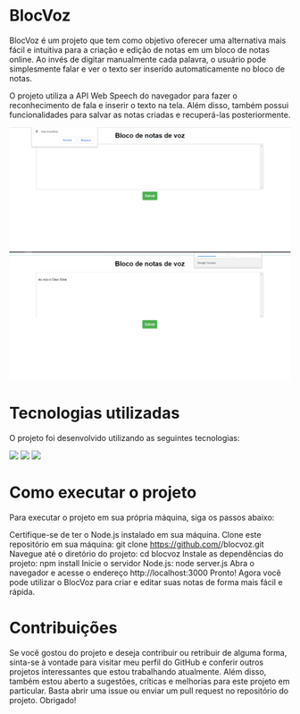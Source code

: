 <h1>BlocVoz</h1>

BlocVoz é um projeto que tem como objetivo oferecer uma alternativa mais fácil e intuitiva para a criação e edição de notas em um bloco de notas online. Ao invés de digitar manualmente cada palavra, o usuário pode simplesmente falar e ver o texto ser inserido automaticamente no bloco de notas.

O projeto utiliza a API Web Speech do navegador para fazer o reconhecimento de fala e inserir o texto na tela. Além disso, também possui funcionalidades para salvar as notas criadas e recuperá-las posteriormente.

<img src="imgs/1.PNG">
<img src="imgs/2.PNG">

<h1>Tecnologias utilizadas</h1>
<p>O projeto foi desenvolvido utilizando as seguintes tecnologias:</p>

 <img src="https://img.icons8.com/color/48/000000/nodejs.png">
 <img src="https://img.icons8.com/color/48/000000/html-5.png"/>
 <img src="https://img.icons8.com/color/48/000000/css3.png"/>

<h1>Como executar o projeto</h1>
Para executar o projeto em sua própria máquina, siga os passos abaixo:

Certifique-se de ter o Node.js instalado em sua máquina.
Clone este repositório em sua máquina: git clone https://github.com/<seu-nome-de-usuario>/blocvoz.git
Navegue até o diretório do projeto: cd blocvoz
Instale as dependências do projeto: npm install
Inicie o servidor Node.js: node server.js
Abra o navegador e acesse o endereço http://localhost:3000
Pronto! Agora você pode utilizar o BlocVoz para criar e editar suas notas de forma mais fácil e rápida.

<h1>Contribuições</h1>
Se você gostou do projeto e deseja contribuir ou retribuir de alguma forma, sinta-se à vontade para visitar meu perfil do GitHub e conferir outros projetos interessantes que estou trabalhando atualmente. Além disso, também estou aberto a sugestões, críticas e melhorias para este projeto em particular. Basta abrir uma issue ou enviar um pull request no repositório do projeto. Obrigado!
